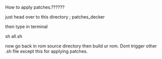 How to apply patches.??????



just head over to this directory ; patches_decker

then type in terminal

sh all.sh




now go back in rom source directory then build ur rom. Dont trigger other .sh file except this for applying patches.

